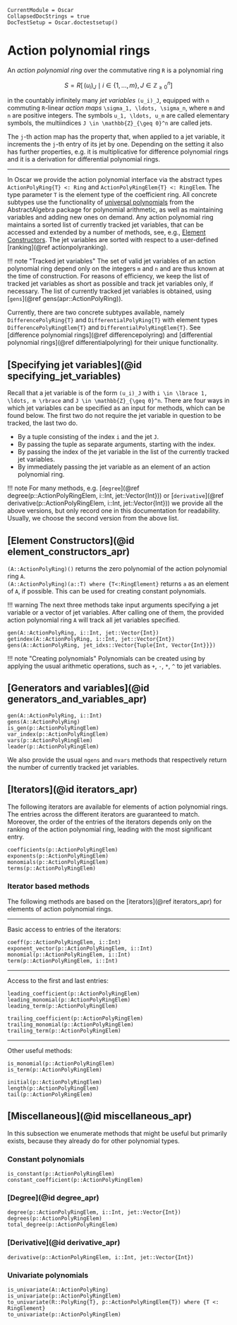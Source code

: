 ```@meta
CurrentModule = Oscar
CollapsedDocStrings = true
DocTestSetup = Oscar.doctestsetup()
```

# Action polynomial rings

An *action polynomial ring* over the commutative ring ``R`` is a polynomial ring
```math
S = R[\, (u_i)_J \mid i \in \lbrace 1, \ldots, m \rbrace, J \in \mathbb{Z}_{\geq 0}^n ]
```
in the countably infinitely many *jet variables* ``(u_i)_J``, equipped with ``n`` commuting
``R``-linear *action maps* ``\sigma_1, \ldots, \sigma_n``, where ``m`` and ``n`` are positive
integers. The symbols ``u_1, \ldots, u_m`` are called elementary symbols, the multiindices
``J \in \mathbb{Z}_{\geq 0}^n`` are called jets.

The ``j``-th action map has the property that, when applied to a jet variable, it increments
the ``j``-th entry of its jet by one. Depending on the setting it also has further properties,
e.g. it is multiplicative for difference polynomial rings and it is a derivation for differential
polynomial rings.

---

In Oscar we provide the action polynomial interface via the abstract types `ActionPolyRing{T} <: Ring`
and `ActionPolyRingElem{T} <: RingElem`. The type parameter `T` is the element type of the coefficient
ring. All concrete subtypes use the functionality of [universal polynomials](@ref "Universal Polynomial")
from the AbstractAlgebra package for polynomial arithmetic, as well as maintaining variables and adding
new ones on demand. Any action polynomial ring maintains a sorted list of currently tracked jet variables,
that can be accessed and extended by a number of methods, see, e.g., [Element Constructors](@ref). The jet
variables are sorted with respect to a user-defined [ranking](@ref actionpolyranking).

!!! note "Tracked jet variables"
    The set of valid jet variables of an action polynomial ring depend only on the integers ``m`` and
    ``n`` and are thus known at the time of construction. For reasons of efficiency, we keep the list of
    tracked jet variables as short as possible and track jet variables only, if necessary. The list of
    currently tracked jet variables is obtained, using
    [`gens`](@ref gens(apr::ActionPolyRing)).

Currently, there are two concrete subtypes available, namely `DifferencePolyRing{T}` and
`DifferentialPolyRing{T}` with element types `DifferencePolyRingElem{T}` and `DifferentialPolyRingElem{T}`.
See [difference polynomial rings](@ref differencepolyring)
and [differential polynomial rings](@ref differentialpolyring) for their unique functionality.

## [Specifying jet variables](@id specifying_jet_variables)

Recall that a jet variable is of the form ``(u_i)_J`` with ``i \in \lbrace 1, \ldots, m \rbrace`` and
``J \in \mathbb{Z}_{\geq 0}^n``. There are four ways in which jet variables can be specified as an input for methods,
which can be found below. The first two do not require the jet variable in question to be tracked, the last two do.
- By a tuple consisting of the index `i` and the jet `J`.
- By passing the tuple as separate arguments, starting with the index.
- By passing the index of the jet variable in the list of the currently tracked jet variables.
- By immediately passing the jet variable as an element of an action polynomial ring.

!!! note 
    For many methods, e.g. [`degree`](@ref degree(p::ActionPolyRingElem, i::Int, jet::Vector{Int})) or
    [`derivative`](@ref derivative(p::ActionPolyRingElem, i::Int, jet::Vector{Int})) we provide all the above
    versions, but only record one in this documentation for readability. Usually, we choose the second version
    from the above list.

## [Element Constructors](@id element_constructors_apr)

`(A::ActionPolyRing)()` returns the zero polynomial of the action polynomial ring `A`.\
`(A::ActionPolyRing)(a::T) where {T<:RingElement}` returns `a` as an element of `A`, if possible.
This can be used for creating constant polynomials.

!!! warning
    The next three methods take input arguments specifying a jet variable or a vector of jet variables. After calling one of them,
    the provided action polynomial ring `A` will track all jet variables specified.

```@docs
gen(A::ActionPolyRing, i::Int, jet::Vector{Int})
getindex(A::ActionPolyRing, i::Int, jet::Vector{Int})
gens(A::ActionPolyRing, jet_idxs::Vector{Tuple{Int, Vector{Int}}})
```

!!! note "Creating polynomials"
    Polynomials can be created using by applying the usual arithmetic operations, such as `+`, `-`, `*`, `^`
    to jet variables.

## [Generators and variables](@id generators_and_variables_apr)

```@docs
gen(A::ActionPolyRing, i::Int)
gens(A::ActionPolyRing)
is_gen(p::ActionPolyRingElem)
var_index(p::ActionPolyRingElem)
vars(p::ActionPolyRingElem)
leader(p::ActionPolyRingElem)
```

We also provide the usual `ngens` and `nvars` methods that respectively return the number of currently tracked jet variables.

## [Iterators](@id iterators_apr)

The following iterators are available for elements of action polynomial rings. The entries across the different iterators are
guaranteed to match. Moreover, the order of the entries of the iterators depends only on the ranking of the action polynomial
ring, leading with the most significant entry.

```@docs
coefficients(p::ActionPolyRingElem)
exponents(p::ActionPolyRingElem)
monomials(p::ActionPolyRingElem)
terms(p::ActionPolyRingElem)
```

### Iterator based methods

The following methods are based on the [iterators](@ref iterators_apr) for elements of action polynomial rings.

---

Basic access to entries of the iterators:

```@docs
coeff(p::ActionPolyRingElem, i::Int)
exponent_vector(p::ActionPolyRingElem, i::Int)
monomial(p::ActionPolyRingElem, i::Int)
term(p::ActionPolyRingElem, i::Int)
```

---

Access to the first and last entries:

```@docs
leading_coefficient(p::ActionPolyRingElem)
leading_monomial(p::ActionPolyRingElem)
leading_term(p::ActionPolyRingElem)

trailing_coefficient(p::ActionPolyRingElem)
trailing_monomial(p::ActionPolyRingElem)
trailing_term(p::ActionPolyRingElem)
```

---

Other useful methods:

```@docs
is_monomial(p::ActionPolyRingElem)
is_term(p::ActionPolyRingElem)

initial(p::ActionPolyRingElem)
length(p::ActionPolyRingElem)
tail(p::ActionPolyRingElem)
```

## [Miscellaneous](@id miscellaneous_apr)
In this subsection we enumerate methods that might be useful but primarily exists, because they already do
for other polynomial types.

### Constant polynomials

```@docs
is_constant(p::ActionPolyRingElem)
constant_coefficient(p::ActionPolyRingElem)
```

### [Degree](@id degree_apr)

```@docs
degree(p::ActionPolyRingElem, i::Int, jet::Vector{Int})
degrees(p::ActionPolyRingElem)
total_degree(p::ActionPolyRingElem)
```

### [Derivative](@id derivative_apr)

```@docs
derivative(p::ActionPolyRingElem, i::Int, jet::Vector{Int})
```

### Univariate polynomials

```@docs
is_univariate(A::ActionPolyRing)
is_univariate(p::ActionPolyRingElem)
to_univariate(R::PolyRing{T}, p::ActionPolyRingElem{T}) where {T <: RingElement}
to_univariate(p::ActionPolyRingElem)
```

